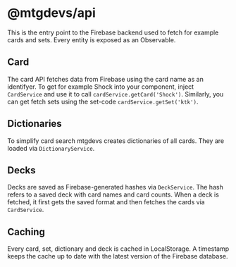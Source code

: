 # @mtgdevs/api
This is the entry point to the Firebase backend used to fetch for example cards and sets. Every entity is exposed as an Observable.

## Card
The card API fetches data from Firebase using the card name as an identifyer. To get for example Shock into your component, inject `CardService` and use it to call `cardService.getCard('Shock')`. Similarly, you can get fetch sets using the set-code `cardService.getSet('ktk')`.

## Dictionaries
To simplify card search mtgdevs creates dictionaries of all cards. They are loaded via `DictionaryService`.

## Decks
Decks are saved as Firebase-generated hashes via `DeckService`. The hash refers to a saved deck with card names and card counts. When a deck is fetched, it first gets the saved format and then fetches the cards via `CardService`.

## Caching
Every card, set, dictionary and deck is cached in LocalStorage. A timestamp keeps the cache up to date with the latest version of the Firebase database.
